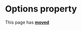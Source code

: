 # Options property #

This page has [**moved**](https://lib-docs.delphidabbler.com/DropFiles/5/API/TPJDropFiles-Options)